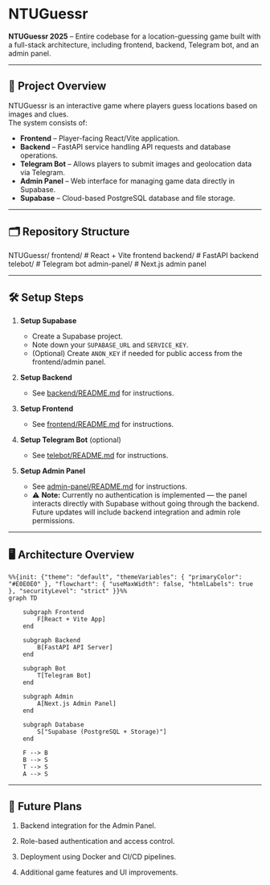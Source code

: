 # NTUGuessr

**NTUGuessr 2025** – Entire codebase for a location-guessing game built with a full-stack architecture, including frontend, backend, Telegram bot, and an admin panel.

---

## 📌 Project Overview

NTUGuessr is an interactive game where players guess locations based on images and clues.  
The system consists of:

- **Frontend** – Player-facing React/Vite application.
- **Backend** – FastAPI service handling API requests and database operations.
- **Telegram Bot** – Allows players to submit images and geolocation data via Telegram.
- **Admin Panel** – Web interface for managing game data directly in Supabase.
- **Supabase** – Cloud-based PostgreSQL database and file storage.

---

## 🗂️ Repository Structure

NTUGuessr/
frontend/ # React + Vite frontend
backend/ # FastAPI backend
telebot/ # Telegram bot
admin-panel/ # Next.js admin panel

---

## 🛠️ Setup Steps

1. **Setup Supabase**

   - Create a Supabase project.
   - Note down your `SUPABASE_URL` and `SERVICE_KEY`.
   - (Optional) Create `ANON_KEY` if needed for public access from the frontend/admin panel.

2. **Setup Backend**

   - See [backend/README.md](backend/README.md) for instructions.

3. **Setup Frontend**

   - See [frontend/README.md](frontend/README.md) for instructions.

4. **Setup Telegram Bot** (optional)

   - See [telebot/README.md](telebot/README.md) for instructions.

5. **Setup Admin Panel**
   - See [admin-panel/README.md](admin-panel/README.md) for instructions.
   - ⚠ **Note:** Currently no authentication is implemented — the panel interacts directly with Supabase without going through the backend. Future updates will include backend integration and admin role permissions.

---

## 🖥️ Architecture Overview

```mermaid
%%{init: {"theme": "default", "themeVariables": { "primaryColor": "#E0E0E0" }, "flowchart": { "useMaxWidth": false, "htmlLabels": true }, "securityLevel": "strict" }}%%
graph TD

    subgraph Frontend
        F[React + Vite App]
    end

    subgraph Backend
        B[FastAPI API Server]
    end

    subgraph Bot
        T[Telegram Bot]
    end

    subgraph Admin
        A[Next.js Admin Panel]
    end

    subgraph Database
        S["Supabase (PostgreSQL + Storage)"]
    end

    F --> B
    B --> S
    T --> S
    A --> S
```

---

## 🚀 Future Plans

1. Backend integration for the Admin Panel.

2. Role-based authentication and access control.

3. Deployment using Docker and CI/CD pipelines.

4. Additional game features and UI improvements.
